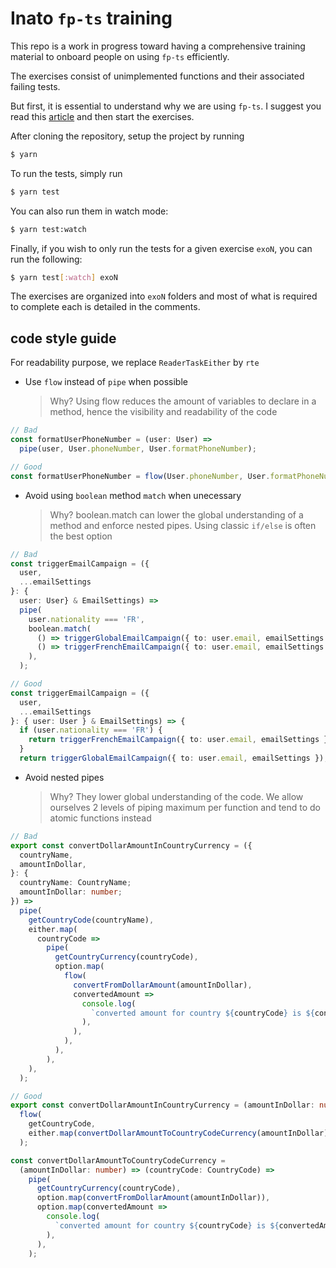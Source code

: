 # Inato `fp-ts` training

This repo is a work in progress toward having a comprehensive training material
to onboard people on using `fp-ts` efficiently.

The exercises consist of unimplemented functions and their associated failing
tests.

But first, it is essential to understand why we are using `fp-ts`. I suggest you read this [article](https://medium.com/inato/our-journey-to-functional-programing-36854a370de1) and then start the exercises.

After cloning the repository, setup the project by running

```sh
$ yarn
```

To run the tests, simply run

```sh
$ yarn test
```

You can also run them in watch mode:

```sh
$ yarn test:watch
```

Finally, if you wish to only run the tests for a given exercise `exoN`, you can
run the following:

```sh
$ yarn test[:watch] exoN
```

The exercises are organized into `exoN` folders and most of what is required to
complete each is detailed in the comments.

## code style guide

For readability purpose, we replace `ReaderTaskEither` by `rte`

- Use `flow` instead of `pipe` when possible
  > Why? Using flow reduces the amount of variables to declare in a method, hence the visibility and readability of the code

```typescript
// Bad
const formatUserPhoneNumber = (user: User) =>
  pipe(user, User.phoneNumber, User.formatPhoneNumber);

// Good
const formatUserPhoneNumber = flow(User.phoneNumber, User.formatPhoneNumber);
```

- Avoid using `boolean` method `match` when unecessary
  > Why? boolean.match can lower the global understanding of a method and enforce nested pipes. Using classic `if/else` is often the best option

```typescript
// Bad
const triggerEmailCampaign = ({
  user,
  ...emailSettings
}: {
  user: User} & EmailSettings) =>
  pipe(
    user.nationality === 'FR',
    boolean.match(
      () => triggerGlobalEmailCampaign({ to: user.email, emailSettings }),
      () => triggerFrenchEmailCampaign({ to: user.email, emailSettings }),
    ),
  );

// Good
const triggerEmailCampaign = ({
  user,
  ...emailSettings
}: { user: User } & EmailSettings) => {
  if (user.nationality === 'FR') {
    return triggerFrenchEmailCampaign({ to: user.email, emailSettings });
  }
  return triggerGlobalEmailCampaign({ to: user.email, emailSettings });
```

- Avoid nested pipes
  > Why? They lower global understanding of the code. We allow ourselves 2 levels of piping maximum per function and tend to do atomic functions instead

```typescript
// Bad
export const convertDollarAmountInCountryCurrency = ({
  countryName,
  amountInDollar,
}: {
  countryName: CountryName;
  amountInDollar: number;
}) =>
  pipe(
    getCountryCode(countryName),
    either.map(
      countryCode =>
        pipe(
          getCountryCurrency(countryCode),
          option.map(
            flow(
              convertFromDollarAmount(amountInDollar),
              convertedAmount =>
                console.log(
                  `converted amount for country ${countryCode} is ${convertedAmount}`,
                ),
              ),
            ),
          ),
        ),
    ),
  );

// Good
export const convertDollarAmountInCountryCurrency = (amountInDollar: number) =>
  flow(
    getCountryCode,
    either.map(convertDollarAmountToCountryCodeCurrency(amountInDollar)),
  );

const convertDollarAmountToCountryCodeCurrency =
  (amountInDollar: number) => (countryCode: CountryCode) =>
    pipe(
      getCountryCurrency(countryCode),
      option.map(convertFromDollarAmount(amountInDollar)),
      option.map(convertedAmount =>
        console.log(
          `converted amount for country ${countryCode} is ${convertedAmount}`,
        ),
      ),
    );
```
